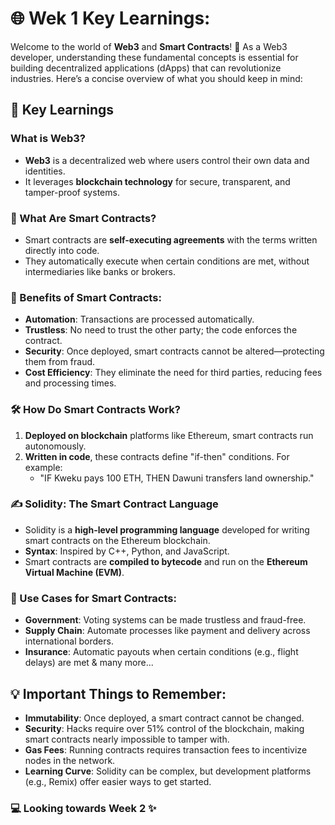 # 🌐 Wek 1 Key Learnings:

Welcome to the world of **Web3** and **Smart Contracts**! 🚀 As a Web3 developer, understanding these fundamental concepts is essential for building decentralized applications (dApps) that can revolutionize industries. Here’s a concise overview of what you should keep in mind:

## 🔑 Key Learnings

### What is Web3?
- **Web3** is a decentralized web where users control their own data and identities.
- It leverages **blockchain technology** for secure, transparent, and tamper-proof systems.

### 🌟 What Are Smart Contracts?
- Smart contracts are **self-executing agreements** with the terms written directly into code.
- They automatically execute when certain conditions are met, without intermediaries like banks or brokers.
  
### 🔐 Benefits of Smart Contracts:
- **Automation**: Transactions are processed automatically.
- **Trustless**: No need to trust the other party; the code enforces the contract.
- **Security**: Once deployed, smart contracts cannot be altered—protecting them from fraud.
- **Cost Efficiency**: They eliminate the need for third parties, reducing fees and processing times.

### 🛠️ How Do Smart Contracts Work?
1. **Deployed on blockchain** platforms like Ethereum, smart contracts run autonomously.
2. **Written in code**, these contracts define "if-then" conditions. For example:
   - "IF Kweku pays 100 ETH, THEN Dawuni transfers land ownership."

### ✍️ Solidity: The Smart Contract Language
- Solidity is a **high-level programming language** developed for writing smart contracts on the Ethereum blockchain.
- **Syntax**: Inspired by C++, Python, and JavaScript.
- Smart contracts are **compiled to bytecode** and run on the **Ethereum Virtual Machine (EVM)**.

### 🚀 Use Cases for Smart Contracts:
- **Government**: Voting systems can be made trustless and fraud-free.
- **Supply Chain**: Automate processes like payment and delivery across international borders.
- **Insurance**: Automatic payouts when certain conditions (e.g., flight delays) are met & many more...

## 💡 Important Things to Remember:
- **Immutability**: Once deployed, a smart contract cannot be changed.
- **Security**: Hacks require over 51% control of the blockchain, making smart contracts nearly impossible to tamper with.
- **Gas Fees**: Running contracts requires transaction fees to incentivize nodes in the network.
- **Learning Curve**: Solidity can be complex, but development platforms (e.g., Remix) offer easier ways to get started.

### 💻 Looking towards Week 2 ✨
